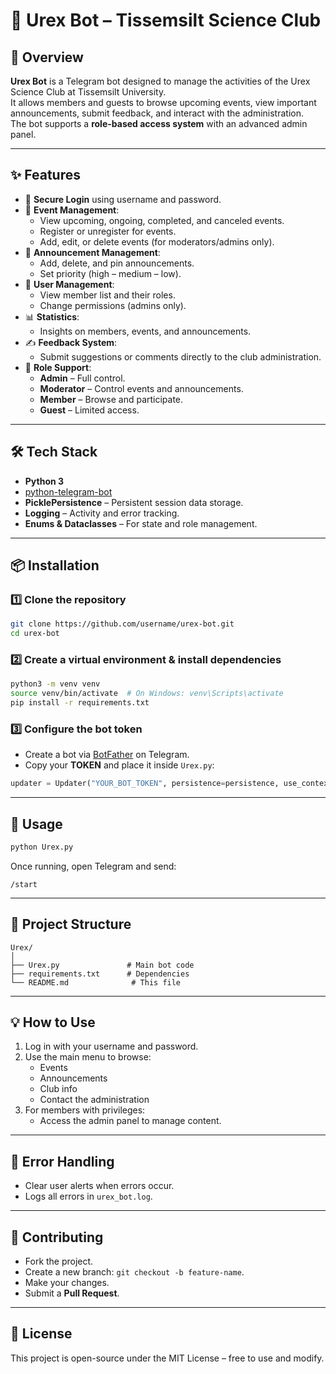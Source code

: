 # 🤖 Urex Bot – Tissemsilt Science Club

## 📌 Overview
**Urex Bot** is a Telegram bot designed to manage the activities of the Urex Science Club at Tissemsilt University.  
It allows members and guests to browse upcoming events, view important announcements, submit feedback, and interact with the administration.  
The bot supports a **role-based access system** with an advanced admin panel.

---

## ✨ Features
- 🔐 **Secure Login** using username and password.
- 📅 **Event Management**:
  - View upcoming, ongoing, completed, and canceled events.
  - Register or unregister for events.
  - Add, edit, or delete events (for moderators/admins only).
- 📢 **Announcement Management**:
  - Add, delete, and pin announcements.
  - Set priority (high – medium – low).
- 👥 **User Management**:
  - View member list and their roles.
  - Change permissions (admins only).
- 📊 **Statistics**:
  - Insights on members, events, and announcements.
- ✍️ **Feedback System**:
  - Submit suggestions or comments directly to the club administration.
- 📌 **Role Support**:
  - **Admin** – Full control.
  - **Moderator** – Control events and announcements.
  - **Member** – Browse and participate.
  - **Guest** – Limited access.

---

## 🛠️ Tech Stack
- **Python 3**
- [python-telegram-bot](https://python-telegram-bot.org/)
- **PicklePersistence** – Persistent session data storage.
- **Logging** – Activity and error tracking.
- **Enums & Dataclasses** – For state and role management.

---

## 📦 Installation

### 1️⃣ Clone the repository
```bash
git clone https://github.com/username/urex-bot.git
cd urex-bot
```

### 2️⃣ Create a virtual environment & install dependencies
```bash
python3 -m venv venv
source venv/bin/activate  # On Windows: venv\Scripts\activate
pip install -r requirements.txt
```

### 3️⃣ Configure the bot token
- Create a bot via [BotFather](https://t.me/BotFather) on Telegram.
- Copy your **TOKEN** and place it inside `Urex.py`:
```python
updater = Updater("YOUR_BOT_TOKEN", persistence=persistence, use_context=True)
```

---

## 🚀 Usage
```bash
python Urex.py
```
Once running, open Telegram and send:
```
/start
```

---

## 📂 Project Structure
```
Urex/
│
├── Urex.py               # Main bot code
├── requirements.txt      # Dependencies
└── README.md              # This file
```

---

## 💡 How to Use
1. Log in with your username and password.
2. Use the main menu to browse:
   - Events
   - Announcements
   - Club info
   - Contact the administration
3. For members with privileges:
   - Access the admin panel to manage content.

---

## 🐞 Error Handling
- Clear user alerts when errors occur.
- Logs all errors in `urex_bot.log`.

---

## 🤝 Contributing
- Fork the project.
- Create a new branch: `git checkout -b feature-name`.
- Make your changes.
- Submit a **Pull Request**.

---

## 📜 License
This project is open-source under the MIT License – free to use and modify.
